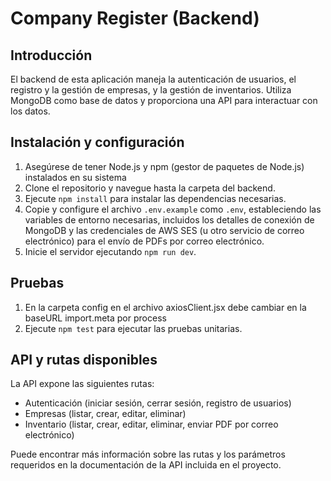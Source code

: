 # Company Register (Backend)

## Introducción

El backend de esta aplicación maneja la autenticación de usuarios, el registro y la gestión de empresas, y la gestión de inventarios. Utiliza MongoDB como base de datos y proporciona una API para interactuar con los datos.

## Instalación y configuración

1. Asegúrese de tener Node.js y npm (gestor de paquetes de Node.js) instalados en su sistema
2. Clone el repositorio y navegue hasta la carpeta del backend.
3. Ejecute `npm install` para instalar las dependencias necesarias.
4. Copie y configure el archivo `.env.example` como `.env`, estableciendo las variables de entorno necesarias, incluidos los detalles de conexión de MongoDB y las credenciales de AWS SES (u otro servicio de correo electrónico) para el envío de PDFs por correo electrónico.
5. Inicie el servidor ejecutando `npm run dev`.

## Pruebas

1. En la carpeta config en el archivo axiosClient.jsx debe cambiar en la baseURL import.meta por process
2. Ejecute `npm test` para ejecutar las pruebas unitarias.

## API y rutas disponibles

La API expone las siguientes rutas:
- Autenticación (iniciar sesión, cerrar sesión, registro de usuarios)
- Empresas (listar, crear, editar, eliminar)
- Inventario (listar, crear, editar, eliminar, enviar PDF por correo electrónico)

Puede encontrar más información sobre las rutas y los parámetros requeridos en la documentación de la API incluida en el proyecto.
